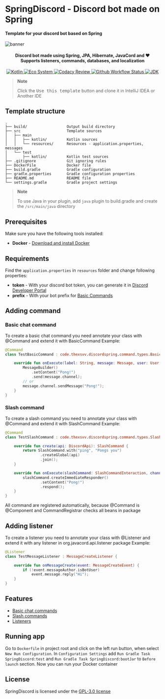 # SpringDiscord - Discord bot made on Spring
#### Template for your discord bot based on Spring
<img alt="banner" src="https://repository-images.githubusercontent.com/672043058/5e97f583-cb1e-42bc-b721-049d105f6590">

<h4 align="center">
    Discord bot made using Spring, JPA, Hibernate, JavaCord and ♥
    <br>
    Supports listeners, commands, databases, and localization
</h4>

<div align="center">
    <a href="https://kotlinlang.org">
        <img alt="Kotlin" src="https://img.shields.io/badge/Language-Kotlin-7f52ff">
    </a>
    <a href="https://spring.io">
        <img alt="Eco System" src="https://img.shields.io/badge/Eco_System-Spring-green?logo=spring">
    </a>
    <a href="https://app.codacy.com/gh/TheXSVV/SpringDiscord/dashboard?utm_source=gh&utm_medium=referral&utm_content=&utm_campaign=Badge_grade">
        <img alt="Codacy Review" src="https://app.codacy.com/project/badge/Grade/6e9e4f765d92440ba04345e75855f4c9">
    </a>
    <a href="https://github.com/TheXSVV/SpringDiscord/actions">
        <img alt="Github Workflow Status" src="https://img.shields.io/github/actions/workflow/status/TheXSVV/SpringDiscord/gradle.yml">
    </a>
    <a href="https://github.com/adoptium/temurin17-binaries/releases/tag/jdk-17.0.8%2B7">
        <img alt="JDK" src="https://img.shields.io/badge/JDK-Temurin_17-orange">
    </a>
</div>

> **Note**
> 
> Click the <kbd>Use this template</kbd> button and clone it in IntelliJ IDEA or Another IDE

## Template structure
```
.
├── build/                  Output build directory
├── src                     Template sources
│   ├── main
│   │   ├── kotlin/         Kotlin sources
│   │   └── resources/      Resources - application.properties, messages
│   └── test
│       ├── kotlin/         Kotlin test sources
├── .gitignore              Git ignoring rules
├── DockerFile              Docker file
├── build.gradle            Gradle configuration
├── gradle.properties       Gradle configuration properties
├── README.md               README file
└── settings.gradle         Gradle project settings
```

> **Note**
> 
> To use Java in your plugin, add `java` plugin to build.gradle and create the `/src/main/java` directory

## Prerequisites
Make sure you have the following tools installed:
* **Docker** - [Download and install Docker](https://www.docker.com/get-started/)

## Requirements
Find the `application.properties` in `resources` folder and change following properties:
* **token** - With your discord bot token, you can generate it in [Discord Developer Portal](https://discord.com/developers/applications)
* **prefix** - With your bot prefix for [Basic Commands](https://github.com/TheXSVV/SpringDiscord/tree/master#basic-chat-command)

## Adding command
### Basic chat command
To create a basic chat command you need annotate your class with @Command and extend it with BasicCommand
Example:
```kotlin
@Command
class TestBasicCommand : code.thexsvv.discordspring.command.types.BasicCommand("ping") {

    override fun onExecute(label: String, message: Message, user: User, args: Array<String>) {
        MessageBuilder()
            .setContent("Pong!")
            .send(message.channel);
        // or
        message.channel.sendMessage("Pong!");
    }
}
```

### Slash command
To create a slash command you need to annotate your class with @Command and extend it with SlashCommand
Example:
```kotlin
@Command
class TestSlashCommand : code.thexsvv.discordspring.command.types.SlashCommand() {

    override fun create(api: DiscordApi): SlashCommand {
        return SlashCommand.with("ping", "Pongs you")
                .createGlobal(api)
                .join();
    }

    override fun onExecute(slashCommand: SlashCommandInteraction, channel: TextChannel, user: User) {
        slashCommand.createImmediateResponder()
                .setContent("Pong!")
                .respond();
    }
}
```

All command are registered automatically, because @Command is @Component and CommandRegistrar checks all beans in package


## Adding listener
To create a listener you need to annotate your class with @Listener and extend it with any listener in org.javacord.api.listener package
Example:
```kotlin
@Listener
class TestMessageListener : MessageCreateListener {

    override fun onMessageCreate(event: MessageCreateEvent) {
        if (!event.messageAuthor.isBotUser)
            event.message.reply("Hi");
    }
}
```

## Features
* [Basic chat commands](https://github.com/TheXSVV/SpringDiscord/tree/master#basic-chat-command)
* [Slash commands](https://github.com/TheXSVV/SpringDiscord/tree/master#slash-command)
* [Listeners](https://github.com/TheXSVV/SpringDiscord/tree/master#adding-listener)

## Running app
Go to `Dockerfile` in project root and click on the left run button, when select `New Run Configuration`. In `Configuration Settings` add  `Run Gradle Task SpringDiscord:test` and `Run Gradle Task SpringDiscord:bootJar` to `Before launch` section. Now you can run your Docker container 

## License
SpringDiscord is licensed under the [GPL-3.0 license](https://github.com/TheXSVV/SpringDiscord/blob/master/LICENSE)

